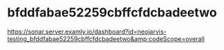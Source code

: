 # bfddfabae52259cbffcfdcbadeetwo
https://sonar.server.examly.io/dashboard?id=neojarvis-testing_bfddfabae52259cbffcfdcbadeetwo&amp;codeScope=overall
